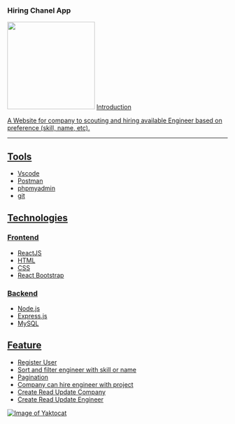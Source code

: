 <h3> Hiring Chanel App</h3>
<image width="200" src=./web_hi_res_512.png />
<a href="https://hiringchannelapp.netlify.com/login>View Demo</a>

---
## Introduction
A Website for company to scouting and hiring available Engineer based on preference (skill, name, etc).

---
## Tools
- Vscode
- Postman
- phpmyadmin
- git

## Technologies

### Frontend
- ReactJS
- HTML
- CSS
- React Bootstrap
  
### Backend
- Node.js
- Express.js
- MySQL

## Feature
- Register User
- Sort and filter engineer with skill or name
- Pagination
- Company can hire engineer with project
- Create Read Update Company
- Create Read Update Engineer


![Image of Yaktocat](https://octodex.github.com/images/yaktocat.png)
